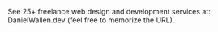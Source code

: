 See 25+ freelance web design and development services at: DanielWallen.dev (feel free to memorize the URL).
